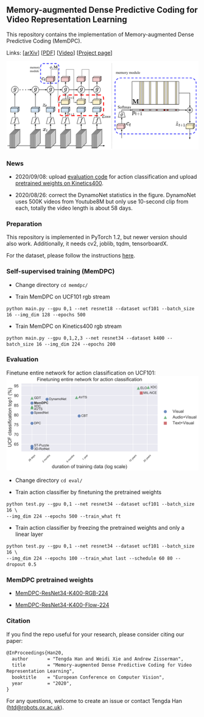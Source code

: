 ## Memory-augmented Dense Predictive Coding for Video Representation Learning

This repository contains the implementation of Memory-augmented Dense Predictive Coding (MemDPC). 

Links: [[arXiv](https://arxiv.org/abs/2008.01065)] [[PDF](http://www.robots.ox.ac.uk/~vgg/publications/2020/Han20/han20.pdf)] [[Video](https://www.youtube.com/watch?v=XlR7QoM053k)] [[Project page](http://www.robots.ox.ac.uk/~vgg/research/DPC/)]

![arch](asset/arch.png)

### News

* 2020/09/08: upload [evaluation code](https://github.com/TengdaHan/MemDPC#evaluation) for action classification and upload [pretrained weights on Kinetics400](https://github.com/TengdaHan/MemDPC#memdpc-pretrained-weights). 

* 2020/08/26: correct the DynamoNet statistics in the figure. DynamoNet uses 500K videos from Youtube8M but only use 10-second clip from each, totally the video length is about 58 days. 

### Preparation

This repository is implemented in PyTorch 1.2, but newer version should also work.
Additionally, it needs cv2, joblib, tqdm, tensorboardX. 

For the dataset, please follow the instructions [here](process_data/).



### Self-supervised training (MemDPC)

* Change directory `cd memdpc/`

* Train MemDPC on UCF101 rgb stream
```
python main.py --gpu 0,1 --net resnet18 --dataset ucf101 --batch_size 16 --img_dim 128 --epochs 500
```

* Train MemDPC on Kinetics400 rgb stream
```
python main.py --gpu 0,1,2,3 --net resnet34 --dataset k400 --batch_size 16 --img_dim 224 --epochs 200
```

### Evaluation

Finetune entire network for action classification on UCF101:
![arch](asset/finetune.png)

* Change directory `cd eval/`

* Train action classifier by finetuning the pretrained weights
```
python test.py --gpu 0,1 --net resnet34 --dataset ucf101 --batch_size 16 \
--img_dim 224 --epochs 500 --train_what ft
```

* Train action classifier by freezing the pretrained weights and only a linear layer
```
python test.py --gpu 0,1 --net resnet34 --dataset ucf101 --batch_size 16 \
--img_dim 224 --epochs 100 --train_what last --schedule 60 80 --dropout 0.5
```

### MemDPC pretrained weights

* [MemDPC-ResNet34-K400-RGB-224](http://www.robots.ox.ac.uk/~htd/memdpc/k400-rgb-224_resnet34_memdpc.pth.tar)

* [MemDPC-ResNet34-K400-Flow-224](http://www.robots.ox.ac.uk/~htd/memdpc/k400-flow-224_resnet34_memdpc.pth.tar)

### Citation

If you find the repo useful for your research, please consider citing our paper: 
```
@InProceedings{Han20,
  author       = "Tengda Han and Weidi Xie and Andrew Zisserman",
  title        = "Memory-augmented Dense Predictive Coding for Video Representation Learning",
  booktitle    = "European Conference on Computer Vision",
  year         = "2020",
}
```
For any questions, welcome to create an issue or contact Tengda Han ([htd@robots.ox.ac.uk](mailto:htd@robots.ox.ac.uk)).


